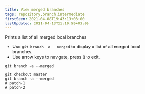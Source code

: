 ```yaml
---
title: View merged branches
tags: repository,branch,intermediate
firstSeen: 2021-04-08T19:43:13+03:00
lastUpdated: 2021-04-13T21:10:59+03:00
---
```


Prints a list of all merged local branches.

- Use `git branch -a --merged` to display a list of all merged local branches.
- Use arrow keys to navigate, press <kbd>Q</kbd> to exit.

```shell
git branch -a --merged
```

```shell
git checkout master
git branch -a --merged
# patch-1
# patch-2
```
